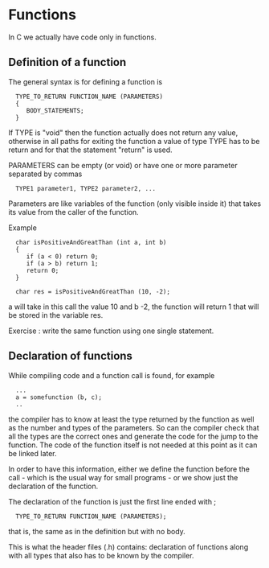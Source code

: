 # Functions

In C we actually have code only in functions.

## Definition of a function

The general syntax is for defining a function is

      TYPE_TO_RETURN FUNCTION_NAME (PARAMETERS)
      {
         BODY_STATEMENTS;
      }
      
If TYPE is "void" then the function actually does not return any value,
otherwise in all paths for exiting the function a value of type TYPE has to
be return and for that the statement "return" is used.

PARAMETERS can be empty (or void) or have one or more parameter separated by commas

      TYPE1 parameter1, TYPE2 parameter2, ...

Parameters are like variables of the function (only visible inside it) that takes
its value from the caller of the function.

Example

      char isPositiveAndGreatThan (int a, int b)
      {
         if (a < 0) return 0;
         if (a > b) return 1;
         return 0;
      }

      char res = isPositiveAndGreatThan (10, -2);

a will take in this call the value 10 and b -2, the function will return 1 that
will be stored in the variable res.

Exercise : write the same function using one single statement.


## Declaration of functions

While compiling code and a function call is found, for example

      ...
      a = somefunction (b, c);
      ..
      
the compiler has to know at least the type returned by the function as well as 
the number and types of the parameters. So can the compiler check that all the
types are the correct ones and generate the code for the jump to the function. The
code of the function itself is not needed at this point as it can be linked later.

In order to have this information, either we define the function before the call - which
is the usual way for small programs - or we show just the declaration of the function.

The declaration of the function is just the first line ended with ;

      TYPE_TO_RETURN FUNCTION_NAME (PARAMETERS);
      
that is, the same as in the definition but with no body.

This is what the header files (.h) contains: declaration of functions along with all types
that also has to be known by the compiler.

